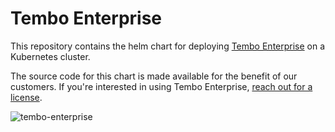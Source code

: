# Tembo Enterprise

This repository contains the helm chart for deploying [Tembo Enterprise](https://tembo.io/docs/product/software/tembo-enterprise/overview)
on a Kubernetes cluster.

The source code for this chart is made available for the benefit of our customers. If you're interested in using Tembo
Enterprise, [reach out for a license](https://calendly.com/ian-tembo).

![tembo-enterprise](https://github.com/tembo-io/tembo-enterprise/assets/8935584/082dd81b-d71a-4dd6-812a-cb51d68618c9)
